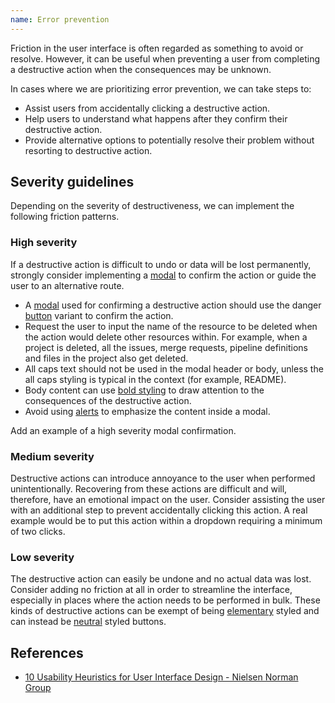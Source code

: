 ```yaml
---
name: Error prevention
---
```


Friction in the user interface is often regarded as something to avoid or resolve. However, it can be useful when preventing a user from completing a destructive action when the consequences may be unknown.

In cases where we are prioritizing error prevention, we can take steps to:

- Assist users from accidentally clicking a destructive action.
- Help users to understand what happens after they confirm their destructive action.
- Provide alternative options to potentially resolve their problem without resorting to destructive action.

## Severity guidelines

Depending on the severity of destructiveness, we can implement the following friction patterns.

### High severity

If a destructive action is difficult to undo or data will be lost permanently, strongly consider implementing a [modal](/components/modal) to confirm the action or guide the user to an alternative route.

* A [modal](/components/modal) used for confirming a destructive action should use the danger [button](/components/button/#variants) variant to confirm the action.
* Request the user to input the name of the resource to be deleted when the action would delete other resources within. For example, when a project is deleted, all the issues, merge requests, pipeline definitions and files in the project also get deleted.
* All caps text should not be used in the modal header or body, unless the all caps styling is typical in the context (for example, README).
* Body content can use [bold styling](/product-foundations/type-fundamentals/#font-weight) to draw attention to the consequences of the destructive action.
* Avoid using [alerts](/components/alert) to emphasize the content inside a modal. 

<todo>Add an example of a high severity modal confirmation.</todo>

### Medium severity

Destructive actions can introduce annoyance to the user when performed unintentionally. Recovering from these actions are difficult and will, therefore, have an emotional impact on the user. Consider assisting the user with an additional step to prevent accidentally clicking this action. A real example would be to put this action within a dropdown requiring a minimum of two clicks.

### Low severity

The destructive action can easily be undone and no actual data was lost. Consider adding no friction at all in order to streamline the interface, especially in places where the action needs to be performed in bulk. These kinds of destructive actions can be exempt of being [elementary](/components/button/#elementary) styled and can instead be [neutral](/components/button/#neutral) styled buttons.

## References

- [10 Usability Heuristics for User Interface Design - Nielsen Norman Group](https://www.nngroup.com/articles/ten-usability-heuristics/)
